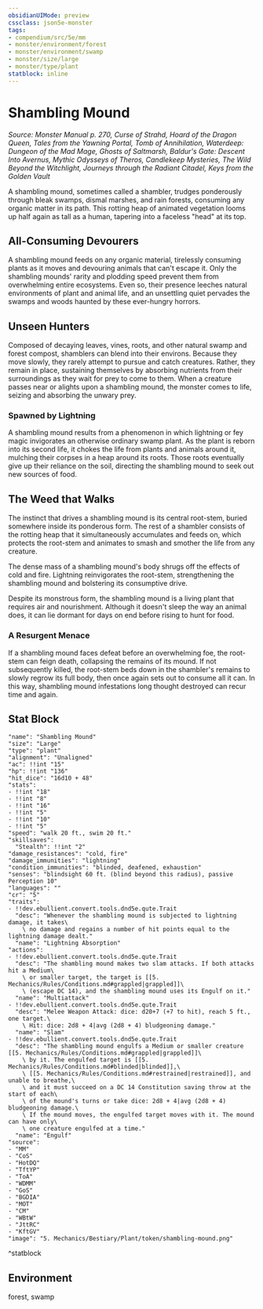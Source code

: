 ```yaml
---
obsidianUIMode: preview
cssclass: json5e-monster
tags:
- compendium/src/5e/mm
- monster/environment/forest
- monster/environment/swamp
- monster/size/large
- monster/type/plant
statblock: inline
---
```

# Shambling Mound
*Source: Monster Manual p. 270, Curse of Strahd, Hoard of the Dragon Queen, Tales from the Yawning Portal, Tomb of Annihilation, Waterdeep: Dungeon of the Mad Mage, Ghosts of Saltmarsh, Baldur's Gate: Descent Into Avernus, Mythic Odysseys of Theros, Candlekeep Mysteries, The Wild Beyond the Witchlight, Journeys through the Radiant Citadel, Keys from the Golden Vault*  

A shambling mound, sometimes called a shambler, trudges ponderously through bleak swamps, dismal marshes, and rain forests, consuming any organic matter in its path. This rotting heap of animated vegetation looms up half again as tall as a human, tapering into a faceless "head" at its top.

## All-Consuming Devourers

A shambling mound feeds on any organic material, tirelessly consuming plants as it moves and devouring animals that can't escape it. Only the shambling mounds' rarity and plodding speed prevent them from overwhelming entire ecosystems. Even so, their presence leeches natural environments of plant and animal life, and an unsettling quiet pervades the swamps and woods haunted by these ever-hungry horrors.

## Unseen Hunters

Composed of decaying leaves, vines, roots, and other natural swamp and forest compost, shamblers can blend into their environs. Because they move slowly, they rarely attempt to pursue and catch creatures. Rather, they remain in place, sustaining themselves by absorbing nutrients from their surroundings as they wait for prey to come to them. When a creature passes near or alights upon a shambling mound, the monster comes to life, seizing and absorbing the unwary prey.

### Spawned by Lightning

A shambling mound results from a phenomenon in which lightning or fey magic invigorates an otherwise ordinary swamp plant. As the plant is reborn into its second life, it chokes the life from plants and animals around it, mulching their corpses in a heap around its roots. Those roots eventually give up their reliance on the soil, directing the shambling mound to seek out new sources of food.

## The Weed that Walks

The instinct that drives a shambling mound is its central root-stem, buried somewhere inside its ponderous form. The rest of a shambler consists of the rotting heap that it simultaneously accumulates and feeds on, which protects the root-stem and animates to smash and smother the life from any creature.

The dense mass of a shambling mound's body shrugs off the effects of cold and fire. Lightning reinvigorates the root-stem, strengthening the shambling mound and bolstering its consumptive drive.

Despite its monstrous form, the shambling mound is a living plant that requires air and nourishment. Although it doesn't sleep the way an animal does, it can lie dormant for days on end before rising to hunt for food.

### A Resurgent Menace

If a shambling mound faces defeat before an overwhelming foe, the root-stem can feign death, collapsing the remains of its mound. If not subsequently killed, the root-stem beds down in the shambler's remains to slowly regrow its full body, then once again sets out to consume all it can. In this way, shambling mound infestations long thought destroyed can recur time and again.

## Stat Block

```statblock
"name": "Shambling Mound"
"size": "Large"
"type": "plant"
"alignment": "Unaligned"
"ac": !!int "15"
"hp": !!int "136"
"hit_dice": "16d10 + 48"
"stats":
- !!int "18"
- !!int "8"
- !!int "16"
- !!int "5"
- !!int "10"
- !!int "5"
"speed": "walk 20 ft., swim 20 ft."
"skillsaves":
  "Stealth": !!int "2"
"damage_resistances": "cold, fire"
"damage_immunities": "lightning"
"condition_immunities": "blinded, deafened, exhaustion"
"senses": "blindsight 60 ft. (blind beyond this radius), passive Perception 10"
"languages": ""
"cr": "5"
"traits":
- !!dev.ebullient.convert.tools.dnd5e.qute.Trait
  "desc": "Whenever the shambling mound is subjected to lightning damage, it takes\
    \ no damage and regains a number of hit points equal to the lightning damage dealt."
  "name": "Lightning Absorption"
"actions":
- !!dev.ebullient.convert.tools.dnd5e.qute.Trait
  "desc": "The shambling mound makes two slam attacks. If both attacks hit a Medium\
    \ or smaller target, the target is [[5. Mechanics/Rules/Conditions.md#grappled|grappled]]\
    \ (escape DC 14), and the shambling mound uses its Engulf on it."
  "name": "Multiattack"
- !!dev.ebullient.convert.tools.dnd5e.qute.Trait
  "desc": "Melee Weapon Attack: dice: d20+7 (+7 to hit), reach 5 ft., one target.\
    \ Hit: dice: 2d8 + 4|avg (2d8 + 4) bludgeoning damage."
  "name": "Slam"
- !!dev.ebullient.convert.tools.dnd5e.qute.Trait
  "desc": "The shambling mound engulfs a Medium or smaller creature [[5. Mechanics/Rules/Conditions.md#grappled|grappled]]\
    \ by it. The engulfed target is [[5. Mechanics/Rules/Conditions.md#blinded|blinded]],\
    \ [[5. Mechanics/Rules/Conditions.md#restrained|restrained]], and unable to breathe,\
    \ and it must succeed on a DC 14 Constitution saving throw at the start of each\
    \ of the mound's turns or take dice: 2d8 + 4|avg (2d8 + 4) bludgeoning damage.\
    \ If the mound moves, the engulfed target moves with it. The mound can have only\
    \ one creature engulfed at a time."
  "name": "Engulf"
"source":
- "MM"
- "CoS"
- "HotDQ"
- "TftYP"
- "ToA"
- "WDMM"
- "GoS"
- "BGDIA"
- "MOT"
- "CM"
- "WBtW"
- "JttRC"
- "KftGV"
"image": "5. Mechanics/Bestiary/Plant/token/shambling-mound.png"
```
^statblock

## Environment

forest, swamp